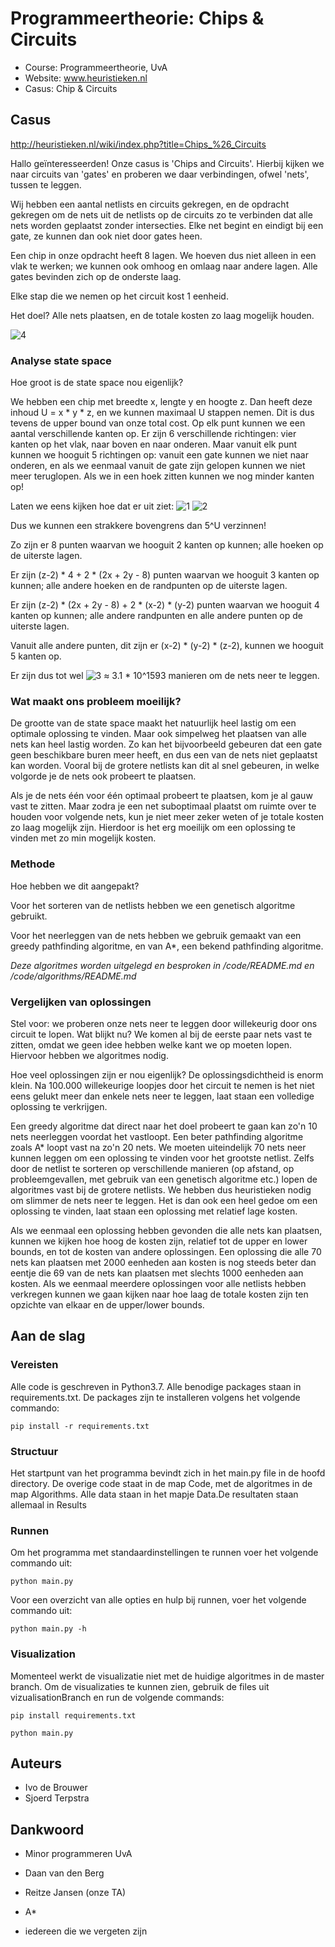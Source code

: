 # Programmeertheorie: Chips & Circuits

* Course: Programmeertheorie, UvA
* Website: www.heuristieken.nl
* Casus: Chip & Circuits

## Casus

http://heuristieken.nl/wiki/index.php?title=Chips_%26_Circuits

Hallo geïnteresseerden! Onze casus is 'Chips and Circuits'. 
Hierbij kijken we naar circuits van 'gates' en proberen we daar verbindingen, ofwel 'nets', tussen te leggen.

Wij hebben een aantal netlists en circuits gekregen, en de opdracht gekregen om de nets uit de netlists op de circuits zo te verbinden dat alle nets worden geplaatst zonder intersecties. Elke net begint en eindigt bij een gate, ze kunnen dan ook niet door gates heen.

Een chip in onze opdracht heeft 8 lagen. We hoeven dus niet alleen in een vlak te werken; we kunnen ook omhoog en omlaag naar andere lagen. Alle gates bevinden zich op de onderste laag.

Elke stap die we nemen op het circuit kost 1 eenheid.

Het doel? Alle nets plaatsen, en de totale kosten zo laag mogelijk houden.

![4](pictures/chips3.png)

### Analyse state space

Hoe groot is de state space nou eigenlijk?
  

We hebben een chip met breedte x, lengte y en hoogte z. Dan heeft deze inhoud U = x * y * z, en we kunnen maximaal U stappen nemen. Dit is dus tevens de upper bound van onze total cost. Op elk punt kunnen we een aantal verschillende kanten op. Er zijn 6 verschillende richtingen: vier kanten op het vlak, naar boven en naar onderen. Maar vanuit elk punt kunnen we hooguit 5 richtingen op: vanuit een gate kunnen we niet naar onderen, en als we eenmaal vanuit de gate zijn gelopen kunnen we niet meer teruglopen. Als we in een hoek zitten kunnen we nog minder kanten op!
  
  Laten we eens kijken hoe dat er uit ziet:
  ![1](pictures/chips1.png)
  ![2](pictures/chips2.png)
  
  Dus we kunnen een strakkere bovengrens dan 5^U verzinnen! 
  
  Zo zijn er 8 punten waarvan we hooguit 2 kanten op kunnen; alle hoeken op de uiterste lagen.
  
  Er zijn (z-2) * 4 + 2 * (2x + 2y - 8) punten waarvan we hooguit 3 kanten op kunnen; alle andere hoeken en de randpunten op de uiterste lagen.
  
  Er zijn (z-2) * (2x + 2y - 8) + 2 * (x-2) * (y-2) punten waarvan we hooguit 4 kanten op kunnen; alle andere randpunten en alle andere punten op de uiterste lagen.
  
  Vanuit alle andere punten, dit zijn er (x-2) * (y-2) * (z-2), kunnen we hooguit 5 kanten op.
  
  Er zijn dus tot wel ![3](pictures/chips.gif) ≈ 3.1 * 10^1593 manieren om de nets neer te leggen.

### Wat maakt ons probleem moeilijk?

De grootte van de state space maakt het natuurlijk heel lastig om een optimale oplossing te vinden. Maar ook simpelweg het plaatsen van alle nets kan heel lastig worden. Zo kan het bijvoorbeeld gebeuren dat een gate geen beschikbare buren meer heeft, en dus een van de nets niet geplaatst kan worden. Vooral bij de grotere netlists kan dit al snel gebeuren, in welke volgorde je de nets ook probeert te plaatsen. 

Als je de nets één voor één optimaal probeert te plaatsen, kom je al gauw vast te zitten. Maar zodra je een net suboptimaal plaatst om ruimte over te houden voor volgende nets, kun je niet meer zeker weten of je totale kosten zo laag mogelijk zijn. Hierdoor is het erg moeilijk om een oplossing te vinden met zo min mogelijk kosten.

### Methode

Hoe hebben we dit aangepakt? 

Voor het sorteren van de netlists hebben we een genetisch algoritme gebruikt.

Voor het neerleggen van de nets hebben we gebruik gemaakt van een greedy pathfinding algoritme, en van A*, een bekend pathfinding algoritme.

*Deze algoritmes worden uitgelegd en besproken in /code/README.md en /code/algorithms/README.md*

### Vergelijken van oplossingen

Stel voor: we proberen onze nets neer te leggen door willekeurig door ons circuit te lopen. Wat blijkt nu? We komen al bij de eerste paar nets vast te zitten, omdat we geen idee hebben welke kant we op moeten lopen. Hiervoor hebben we algoritmes nodig. 

Hoe veel oplossingen zijn er nou eigenlijk? De oplossingsdichtheid is enorm klein. Na 100.000 willekeurige loopjes door het circuit te nemen is het niet eens gelukt meer dan enkele nets neer te leggen, laat staan een volledige oplossing te verkrijgen.

Een greedy algoritme dat direct naar het doel probeert te gaan kan zo'n 10 nets neerleggen voordat het vastloopt.
Een beter pathfinding algoritme zoals A* loopt vast na zo'n 20 nets. We moeten uiteindelijk 70 nets neer kunnen leggen om een oplossing te vinden voor het grootste netlist. Zelfs door de netlist te sorteren op verschillende manieren (op afstand, op probleemgevallen, met gebruik van een genetisch algoritme etc.) lopen de algoritmes vast bij de grotere netlists. We hebben dus heuristieken nodig om slimmer de nets neer te leggen. Het is dan ook een heel gedoe om een oplossing te vinden, laat staan een oplossing met relatief lage kosten.

Als we eenmaal een oplossing hebben gevonden die alle nets kan plaatsen, kunnen we kijken hoe hoog de kosten zijn, relatief tot de upper en lower bounds, en tot de kosten van andere oplossingen. Een oplossing die alle 70 nets kan plaatsen met 2000 eenheden aan kosten is nog steeds beter dan eentje die 69 van de nets kan plaatsen met slechts 1000 eenheden aan kosten. Als we eenmaal meerdere oplossingen voor alle netlists hebben verkregen kunnen we gaan kijken naar hoe laag de totale kosten zijn ten opzichte van elkaar en de upper/lower bounds.



## Aan de slag

### Vereisten

Alle code is geschreven in Python3.7. Alle benodige packages staan in requirements.txt. De packages zijn te installeren volgens het volgende commando:

```
pip install -r requirements.txt
```

### Structuur

Het startpunt van het programma bevindt zich in het main.py file in de hoofd directory. De overige code staat in de map Code, met de algoritmes in de map Algorithms. Alle data staan in het mapje Data.De resultaten staan allemaal in Results

### Runnen

Om het programma met standaardinstellingen te runnen voer het volgende commando uit:

```
python main.py
```

Voor een overzicht van alle opties en hulp bij runnen, voer het volgende commando uit:

```
python main.py -h
```

### Visualization

Momenteel werkt de visualizatie niet met de huidige algoritmes in de master branch. Om de visualizaties te kunnen zien, gebruik de files uit vizualisationBranch en run de volgende commands:

```
pip install requirements.txt
```

```
python main.py
```

## Auteurs
* Ivo de Brouwer
* Sjoerd Terpstra

## Dankwoord
- Minor programmeren UvA

- Daan van den Berg

- Reitze Jansen (onze TA)

- A*

- iedereen die we vergeten zijn

